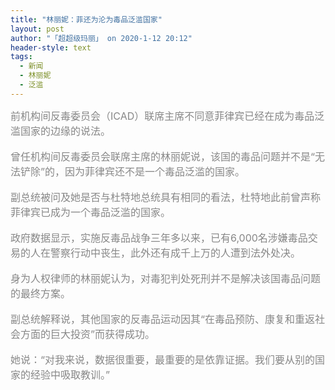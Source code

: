 ```yaml
---
title: "林丽妮：菲还为沦为毒品泛滥国家"
layout: post
author: "「超超级玛丽」 on 2020-1-12 20:12"
header-style: text
tags:
  - 新闻
  - 林丽妮
  - 泛滥
---
```


<head></head>
<body>
 <font color="#878787"><font face="Tahoma, &amp;quot"><font style="font-size:16px">前机构间反毒委员会（ICAD）联席主席不同意菲律宾已经在成为毒品泛滥国家的边缘的说法。</font></font></font>
 <br> 
 <br> 
 <font color="#878787"><font face="Tahoma, &amp;quot"><font style="font-size:16px">曾任机构间反毒委员会联席主席的林丽妮说，该国的毒品问题并不是“无法铲除”的，因为菲律宾还不是一个毒品泛滥的国家。</font></font></font>
 <br> 
 <br> 
 <font color="#878787"><font face="Tahoma, &amp;quot"><font style="font-size:16px">副总统被问及她是否与杜特地总统具有相同的看法，杜特地此前曾声称菲律宾已成为一个毒品泛滥的国家。</font></font></font>
 <br> 
 <br> 
 <font color="#878787"><font face="Tahoma, &amp;quot"><font style="font-size:16px">政府数据显示，实施反毒品战争三年多以来，已有6,000名涉嫌毒品交易的人在警察行动中丧生，此外还有成千上万的人遭到法外处决。</font></font></font>
 <br> 
 <br> 
 <font color="#878787"><font face="Tahoma, &amp;quot"><font style="font-size:16px">身为人权律师的林丽妮认为，对毒犯判处死刑并不是解决该国毒品问题的最终方案。</font></font></font>
 <br> 
 <br> 
 <font color="#878787"><font face="Tahoma, &amp;quot"><font style="font-size:16px">副总统解释说，其他国家的反毒品运动因其“在毒品预防、康复和重返社会方面的巨大投资”而获得成功。</font></font></font>
 <br> 
 <br> 
 <font color="#878787"><font face="Tahoma, &amp;quot"><font style="font-size:16px">她说：“对我来说，数据很重要，最重要的是依靠证据。我们要从别的国家的经验中吸取教训。”</font></font></font>
 <br>
</body>


